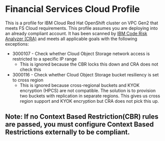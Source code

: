 # Financial Services Cloud Profile

This is a profile for IBM Cloud Red Hat OpenShift cluster on VPC Gen2 that meets FS Cloud requirements. This profile assumes you are deploying into an already compliant account.
It has been scanned by [IBM Code Risk Analyzer (CRA)](https://cloud.ibm.com/docs/code-risk-analyzer-cli-plugin?topic=code-risk-analyzer-cli-plugin-cra-cli-plugin#terraform-command) and meets all applicable goals with the following exceptions:

[//]: # (TODO: REVIEW IF THESE ARE TRUE)
- 3000107 - Check whether Cloud Object Storage network access is restricted to a specific IP range
    - This is ignored because the CBR locks this down and CRA does not check this
- 3000116 - Check whether Cloud Object Storage bucket resiliency is set to cross region
    - This is ignored because cross-regional buckets and KYOK encryption (HPCS) are not compatible. The solution is to provision two buckets with replication in separate regions. This gives us
      cross region support and KYOK encryption but CRA does not pick this up.

## Note: If no Context Based Restriction(CBR) rules are passed, you must configure Context Based Restrictions externally to be compliant.
